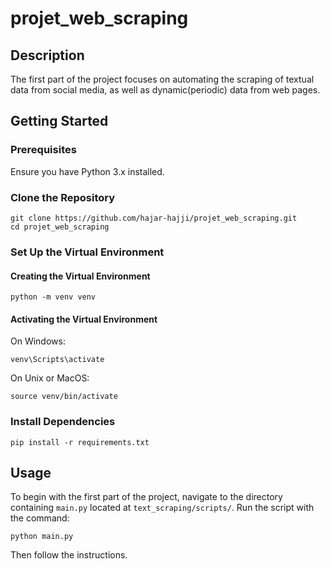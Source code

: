 # projet_web_scraping

## Description
The first part of the project focuses on automating the scraping of textual data from social media, as well as dynamic(periodic) data from web pages.

## Getting Started
### Prerequisites
Ensure you have Python 3.x installed.

### Clone the Repository
```
git clone https://github.com/hajar-hajji/projet_web_scraping.git
cd projet_web_scraping
```
### Set Up the Virtual Environment
#### Creating the Virtual Environment
```
python -m venv venv
```
#### Activating the Virtual Environment
On Windows:
```
venv\Scripts\activate
```
On Unix or MacOS:
```
source venv/bin/activate
```
### Install Dependencies
```
pip install -r requirements.txt
```
## Usage
To begin with the first part of the project, navigate to the directory containing `main.py` located at `text_scraping/scripts/`. Run the script with the command:
```
python main.py
```
Then follow the instructions.
